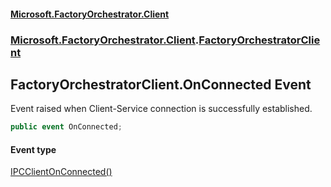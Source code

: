 #### [Microsoft.FactoryOrchestrator.Client](./Microsoft-FactoryOrchestrator-Client.md 'Microsoft.FactoryOrchestrator.Client')
### [Microsoft.FactoryOrchestrator.Client](./Microsoft-FactoryOrchestrator-Client.md 'Microsoft.FactoryOrchestrator.Client').[FactoryOrchestratorClient](./Microsoft-FactoryOrchestrator-Client-FactoryOrchestratorClient.md 'Microsoft.FactoryOrchestrator.Client.FactoryOrchestratorClient')
## FactoryOrchestratorClient.OnConnected Event
Event raised when Client-Service connection is successfully established.  
```csharp
public event OnConnected;
```
#### Event type
[IPCClientOnConnected()](./Microsoft-FactoryOrchestrator-Client-IPCClientOnConnected().md 'Microsoft.FactoryOrchestrator.Client.IPCClientOnConnected()')

